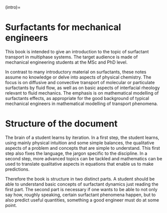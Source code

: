 (intro)=
# Surfactants for mechanical engineers

 

This book is intended to give an introduction to the topic of surfactant transport in multiphase systems. The target audience is made of mechanical engineering students at the MSc and PhD level.


In contrast to many introductory material on surfactants, these notes assume no knowledge or delve into aspects of physical chemistry. The focus is on diffusive and convective transport of molecular or particulate surfactants by fluid flow, as well as on basic aspects of interfacial rheology relevant to fluid mechanics. The emphasis is on mathematical modelling of surfactants effects, as appropriate for the good background of typical mechanical engineers in mathematical modelling of transport phenomena.

# Structure of the document

The brain of a student learns by iteration. In a first step, the student learns, using mainly physical intuition and some simple balances, the qualitative aspects of a problem and concepts that are simple to understand. This first step also fixes the language, the jargon specific to the discipline. In a second step, more advanced topics can be tackled and mathematics can be used to translate qualitative aspects in equations that enable us to make predictions.

Therefore the book is structure in two distinct parts. A student should be able to understand basic concepts of surfactant dynamics just reading the first part. The second part is necessary if one wants to be able to not only say how, roughly speaking, certain surfactant phenomena happen, but to also predict useful quantities, something a good engineer must do at some point. 
